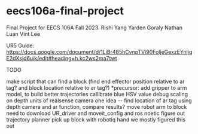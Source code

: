 # eecs106a-final-project
Final Project for EECS 106A Fall 2023.
Rishi Yang
Yarden Goraly
Nathan Luan
Vint Lee

UR5 Guide: https://docs.google.com/document/d/1LiBr485hCvnpTVi90FoljeGexzEYnljqE2dXsjd6uik/edit#heading=h.kc2ws2ma7twt

TODO

make script that can
    find a block (find end effector position relative to ar tag? and block location relative to ar tag?)
        *precursor: add gripper to arm model, to build better trajectories
        callibrate blue HSV value
        debug scaling on depth units of realsense camera
        one idea -- find location of ar tag using depth camera and ar function, compare results?
    move robot arm to block
        need to download UR_driver and moveit_config and ros noetic
        figure out trajectory planner
    pick up block with robotiq hand
        we mostly figured this out
